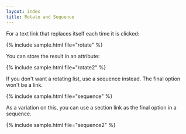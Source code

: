 ```yaml
---
layout: index
title: Rotate and Sequence
---
```


For a text link that replaces itself each time it is clicked:

{% include sample.html file="rotate" %}

You can store the result in an attribute:

{% include sample.html file="rotate2" %}

If you don't want a rotating list, use a sequence instead. The final option won't be a link.

{% include sample.html file="sequence" %}    

As a variation on this, you can use a section link as the final option in a sequence.

{% include sample.html file="sequence2" %}